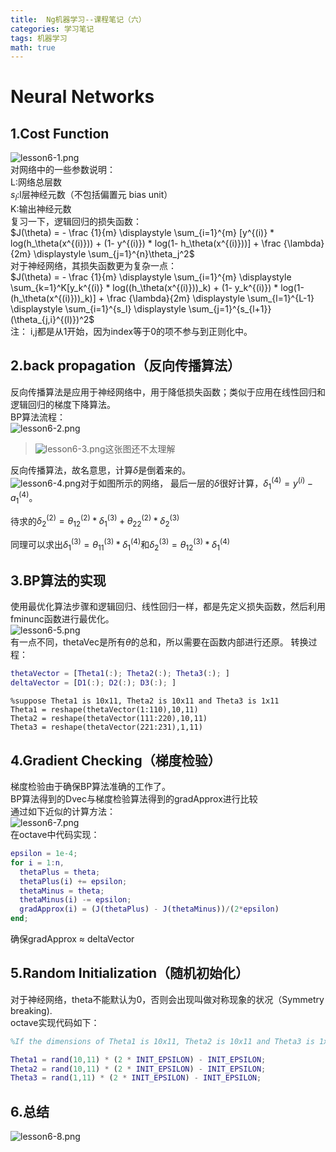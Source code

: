 ```yaml
---
title:  Ng机器学习--课程笔记（六）
categories: 学习笔记
tags: 机器学习
math: true
---
```




# Neural Networks
## 1.Cost Function
![lesson6-1.png](http://octtw77pk.bkt.clouddn.com//public/upload/lesson6-1.png)  
对网络中的一些参数说明：  
L:网络总层数  
$s_l$:l层神经元数（不包括偏置元 bias unit）  
K:输出神经元数  
复习一下，逻辑回归的损失函数：  
$J(\theta) = - \frac {1}{m} \displaystyle \sum_{i=1}^{m} [y^{(i)} * log(h_\theta(x^{(i)})) + (1- y^{(i)}) * log(1- h_\theta(x^{(i)}))] + \frac {\lambda}{2m} \displaystyle \sum_{j=1}^{n}\theta_j^2$   
对于神经网络，其损失函数更为复杂一点：  
$J(\theta) = - \frac {1}{m} \displaystyle \sum_{i=1}^{m} \displaystyle \sum_{k=1}^K[y_k^{(i)} * log((h_\theta(x^{(i)}))_k) + (1- y_k^{(i)}) * log(1- (h_\theta(x^{(i)}))_k)] + \frac {\lambda}{2m} \displaystyle \sum_{l=1}^{L-1} \displaystyle \sum_{i=1}^{s_l}  \displaystyle \sum_{j=1}^{s_{l+1}} (\theta_{j,i}^{(l)})^2$  
注：  i,j都是从1开始，因为index等于0的项不参与到正则化中。  
## 2.back propagation（反向传播算法）
反向传播算法是应用于神经网络中，用于降低损失函数；类似于应用在线性回归和逻辑回归的梯度下降算法。  
BP算法流程：  
![lesson6-2.png](http://octtw77pk.bkt.clouddn.com//public/upload/lesson6-2.png)  


>![lesson6-3.png](http://octtw77pk.bkt.clouddn.com//public/upload/lesson6-3.png)这张图还不太理解


反向传播算法，故名意思，计算$\delta$是倒着来的。   
![lesson6-4.png](http://octtw77pk.bkt.clouddn.com//public/upload/lesson6-4.png)对于如图所示的网络，
最后一层的$\delta$很好计算，$\delta_1^{(4)} = y^{(i)} - a_1^{(4)}$。  

待求的$\delta_2^{(2)} = \theta^{(2)}_{12}*\delta^{(3)}_1+\theta^{(2)}_{22}*\delta^{(3)}_2$   

同理可以求出$\delta^{(3)}_1 = \theta_{11}^{(3)}*\delta^{(4)}_1$和$\delta^{(3)}_2 = \theta^{(3)}_{12}*\delta^{(4)}_1$

## 3.BP算法的实现  
使用最优化算法步骤和逻辑回归、线性回归一样，都是先定义损失函数，然后利用fminunc函数进行最优化。  
![lesson6-5.png](http://octtw77pk.bkt.clouddn.com//public/upload/lesson6-5.png)  
有一点不同，thetaVec是所有$\theta$的总和，所以需要在函数内部进行还原。 
转换过程：  
```matlab
thetaVector = [Theta1(:); Theta2(:); Theta3(:); ]
deltaVector = [D1(:); D2(:); D3(:); ]
```

```matlba
%suppose Theta1 is 10x11, Theta2 is 10x11 and Theta3 is 1x11
Theta1 = reshape(thetaVector(1:110),10,11)
Theta2 = reshape(thetaVector(111:220),10,11)
Theta3 = reshape(thetaVector(221:231),1,11)
```

## 4.Gradient Checking（梯度检验）

梯度检验由于确保BP算法准确的工作了。  
BP算法得到的Dvec与梯度检验算法得到的gradApprox进行比较  
通过如下近似的计算方法：  
![lesson6-7.png](i`http://octtw77pk.bkt.clouddn.com//public/upload/lesson6-7.png)  
在octave中代码实现：  

```matlab
epsilon = 1e-4;
for i = 1:n,
  thetaPlus = theta;
  thetaPlus(i) += epsilon;
  thetaMinus = theta;
  thetaMinus(i) -= epsilon;
  gradApprox(i) = (J(thetaPlus) - J(thetaMinus))/(2*epsilon)
end;
```

确保gradApprox ≈ deltaVector  

## 5.Random Initialization（随机初始化）
对于神经网络，theta不能默认为0，否则会出现叫做对称现象的状况（Symmetry breaking).  
octave实现代码如下：   

```matlab
%If the dimensions of Theta1 is 10x11, Theta2 is 10x11 and Theta3 is 1x11.

Theta1 = rand(10,11) * (2 * INIT_EPSILON) - INIT_EPSILON;
Theta2 = rand(10,11) * (2 * INIT_EPSILON) - INIT_EPSILON;
Theta3 = rand(1,11) * (2 * INIT_EPSILON) - INIT_EPSILON;

```

## 6.总结
![lesson6-8.png](http://octtw77pk.bkt.clouddn.com//public/upload/lesson6-8.png)